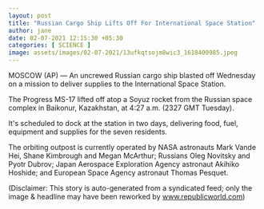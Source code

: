 ```yaml
---
layout: post
title: "Russian Cargo Ship Lifts Off For International Space Station"
author: jane 
date: 02-07-2021 12:15:30 +05:30 
categories: [ SCIENCE ] 
image: assets/images/02-07-2021/13ufkqtsojm8wic3_1618400985.jpeg
---
```

MOSCOW (AP) — An uncrewed Russian cargo ship blasted off Wednesday on a mission to deliver supplies to the International Space Station.

The Progress MS-17 lifted off atop a Soyuz rocket from the Russian space complex in Baikonur, Kazakhstan, at 4:27 a.m. (2327 GMT Tuesday).

It's scheduled to dock at the station in two days, delivering food, fuel, equipment and supplies for the seven residents.

The orbiting outpost is currently operated by NASA astronauts Mark Vande Hei, Shane Kimbrough and Megan McArthur; Russians Oleg Novitsky and Pyotr Dubrov; Japan Aerospace Exploration Agency astronaut Akihiko Hoshide; and European Space Agency astronaut Thomas Pesquet.

(Disclaimer: This story is auto-generated from a syndicated feed; only the image & headline may have been reworked by www.republicworld.com)